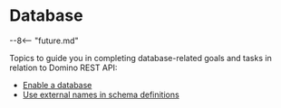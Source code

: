 # Database

--8<-- "future.md"

Topics to guide you in completing database-related goals and tasks in relation to Domino REST API:

- [Enable a database](enablingadb.md)
- [Use external names in schema definitions](externalnames.md)